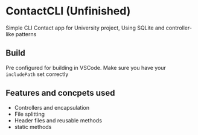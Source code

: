# ContactCLI (Unfinished)

Simple CLI Contact app for University project, Using SQLite and controller-like patterns

## Build

Pre configured for building in VSCode. Make sure you have your `includePath` set correctly

## Features and concpets used

- Controllers and encapsulation
- File splitting
- Header files and reusable methods
- static methods
